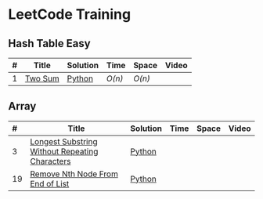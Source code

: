 # LeetCode Training

## Hash Table Easy

| #    | Title                                                        | Solution               | Time   | Space  | Video |
| ---- | ------------------------------------------------------------ | ---------------------- | ------ | ------ | ----- |
| 1    | [Two Sum](https://leetcode.com/problems/two-sum/description/) | [Python](./twosum1.py) | _O(n)_ | _O(n)_ |       |

## Array

| #    | Title                                                        | Solution                                  | Time | Space | Video |
| :--- | ------------------------------------------------------------ | ----------------------------------------- | ---- | ----- | ----- |
| 3    | [Longest Substring Without Repeating Characters](https://leetcode.com/problems/longest-substring-without-repeating-characters/description/) | [Python](./lengthoflongestsubstring.py)   |      |       |       |
| 19   | [Remove Nth Node From End of List](https://leetcode.com/problems/remove-nth-node-from-end-of-list/description) | [Python](./removenthnodefromendoflist.py) |      |       |       |

